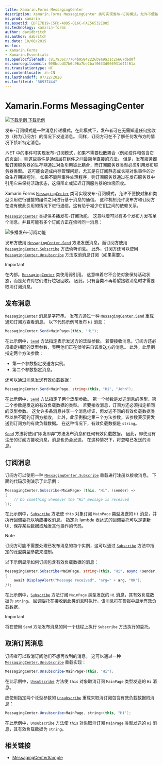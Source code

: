 ```yaml
---
title: Xamarin.Forms MessagingCenter
description: Xamarin.Forms MessagingCenter 类可实现发布-订阅模式，允许不便按对象和类型引用进行链接的组件之间进行基于消息的通信。
ms.prod: xamarin
ms.assetid: EDFE7B19-C5FD-40D5-816C-FAE56532E885
ms.technology: xamarin-forms
author: davidbritch
ms.author: dabritch
ms.date: 10/08/2019
no-loc:
- Xamarin.Forms
- Xamarin.Essentials
ms.openlocfilehash: c817936c77764b95842226b9a9a31c26667d6d0f
ms.sourcegitcommit: 008bcbd37b6c96a7be2baf0633d066931d41f61a
ms.translationtype: HT
ms.contentlocale: zh-CN
ms.lasthandoff: 07/22/2020
ms.locfileid: "86937444"
---
```

# <a name="xamarinforms-messagingcenter"></a>Xamarin.Forms MessagingCenter

[![下载示例](~/media/shared/download.png) 下载示例](https://docs.microsoft.com/samples/xamarin/xamarin-forms-samples/usingmessagingcenter)

发布-订阅模式是一种消息传递模式，在此模式下，发布者可在无需知道任何接收方（称为订阅方）的情况下发送消息。 同样，订阅方可在不了解任何发布方的情况下侦听特定消息。

.NET 中的事件可实现发布-订阅模式，如果不需要松散耦合（例如控件和包含它的页面），则这些事件是通信层在组件之间最简单直接的方法。 但是，发布服务器和订阅服务器的生存期通过对象引用彼此耦合，而订阅服务器类型必须引用发布服务器类型。 这可能会造成内存管理问题，尤其是在订阅静态或长期对象事件的对象生存期较短时。 如果不删除事件处理程序，则订阅服务器通过在发布服务器中引用它来保持活动状态，这将阻止或延迟订阅服务器的垃圾回收。

Xamarin.Forms [`MessagingCenter`](xref:Xamarin.Forms.MessagingCenter) 类可实现发布-订阅模式，允许不便按对象和类型引用进行链接的组件之间进行基于消息的通信。 这种机制允许发布方和订阅方在没有彼此引用的情况下进行通信，这有助于减少它们之间的依赖关系。

[`MessagingCenter`](xref:Xamarin.Forms.MessagingCenter) 类提供多播发布-订阅功能。 这意味着可以有多个发布方发布单个消息，并且可能有多个订阅方正在侦听同一消息：

![多播发布-订阅功能](messaging-center-images/messaging-center.png)

发布方使用 [`MessagingCenter.Send`](xref:Xamarin.Forms.MessagingCenter.Send*) 方法发送消息，而订阅方使用 [`MessagingCenter.Subscribe`](xref:Xamarin.Forms.MessagingCenter.Subscribe*) 方法侦听消息。 此外，订阅方还可以使用 [`MessagingCenter.Unsubscribe`](xref:Xamarin.Forms.MessagingCenter.Unsubscribe*) 方法取消消息订阅（如果需要）。

> [!IMPORTANT]
> 在内部，[`MessagingCenter`](xref:Xamarin.Forms.MessagingCenter) 类使用弱引用。 这意味着它不会使对象保持活动状态，而是允许对它们进行垃圾回收。 因此，只有当类不再希望接收消息时才需要取消订阅消息。

## <a name="publish-a-message"></a>发布消息

[`MessagingCenter`](xref:Xamarin.Forms.MessagingCenter) 消息是字符串。 发布方通过一种 [`MessagingCenter.Send`](xref:Xamarin.Forms.MessagingCenter.Send*) 重载通知订阅方查看消息。 以下代码示例可发布 `Hi` 消息：

```csharp
MessagingCenter.Send<MainPage>(this, "Hi");
```

在此示例中，[`Send`](xref:Xamarin.Forms.MessagingCenter.Send*) 方法指定表示发送方的泛型参数。 若要接收消息，订阅方还必须指定相同的泛型参数，表明他们正在侦听来自该发送方的消息。 此外，此示例指定两个方法参数：

- 第一个参数指定发送方实例。
- 第二个参数指定消息。

还可以通过消息发送有效负载数据：

```csharp
MessagingCenter.Send<MainPage, string>(this, "Hi", "John");
```

在此示例中，[`Send`](xref:Xamarin.Forms.MessagingCenter.Send*) 方法指定了两个泛型参数。 第一个参数是发送消息的类型，第二个参数是发送的有效负载数据的类型。 若要接收消息，订阅方还必须指定相同的泛型参数。 这允许多条消息共享一个消息标识，但发送不同的有效负载数据类型以供不同的订阅方接收。 此外，此示例指定第三个方法参数，该参数表示要发送到订阅方的有效负载数据。 在这种情况下，有效负载数据是 `string`。

[`Send`](xref:Xamarin.Forms.MessagingCenter.Send*) 方法将使用“即发即弃”方法发布消息和任何有效负载数据。 因此，即使没有注册的订阅方接收消息，消息也仍会发送。 在这种情况下，将忽略已发送的消息。

## <a name="subscribe-to-a-message"></a>订阅消息

订阅方可以使用一种 [`MessagingCenter.Subscribe`](xref:Xamarin.Forms.MessagingCenter.Subscribe*) 重载进行注册以接收消息。 下面的代码示例演示了此示例：

```csharp
MessagingCenter.Subscribe<MainPage> (this, "Hi", (sender) =>
{
    // Do something whenever the "Hi" message is received
});
```

在此示例中，[`Subscribe`](xref:Xamarin.Forms.MessagingCenter.Subscribe*) 方法使 `this` 对象订阅 `MainPage` 类型发送的 `Hi` 消息，并执行回调委托以响应接收消息。 指定为 lambda 表达式的回调委托可以是更新 UI、保存某些数据或触发其他操作的代码。

> [!NOTE]
> 订阅方可能不需要处理已发布消息的每个实例，这可以通过 [`Subscribe`](xref:Xamarin.Forms.MessagingCenter.Subscribe*) 方法中指定的泛型类型参数来控制。

以下示例显示如何订阅包含有效负载数据的消息：

```csharp
MessagingCenter.Subscribe<MainPage, string>(this, "Hi", async (sender, arg) =>
{
    await DisplayAlert("Message received", "arg=" + arg, "OK");
});
```

在此示例中，[`Subscribe`](xref:Xamarin.Forms.MessagingCenter.Subscribe*) 方法订阅 `MainPage` 类型发送的 `Hi` 消息，其有效负载数据为 `string`。 回调委托在接收到此类消息时执行，该消息将在警报中显示有效负载数据。

> [!IMPORTANT]
> 将在使用 `Send` 方法发布消息的同一个线程上执行 `Subscribe` 方法执行的委托。

## <a name="unsubscribe-from-a-message"></a>取消订阅消息

订阅者可以取消订阅他们不想再收到的消息。 这可以通过一种 [`MessagingCenter.Unsubscribe`](xref:Xamarin.Forms.MessagingCenter.Unsubscribe*) 重载实现：

```csharp
MessagingCenter.Unsubscribe<MainPage>(this, "Hi");
```

在此示例中，[`Unsubscribe`](xref:Xamarin.Forms.MessagingCenter.Unsubscribe*) 方法使 `this` 对象取消订阅 `MainPage` 类型发送的 `Hi` 消息。

应使用指定两个泛型参数的 [`Unsubscribe`](xref:Xamarin.Forms.MessagingCenter.Unsubscribe*) 重载来取消订阅包含有效负载数据的消息：

```csharp
MessagingCenter.Unsubscribe<MainPage, string>(this, "Hi");
```

在此示例中，[`Unsubscribe`](xref:Xamarin.Forms.MessagingCenter.Unsubscribe*) 方法使 `this` 对象取消订阅 `MainPage` 类型发送的 `Hi` 消息，其有效负载数据为 `string`。

## <a name="related-links"></a>相关链接

- [MessagingCenterSample](https://docs.microsoft.com/samples/xamarin/xamarin-forms-samples/usingmessagingcenter)

